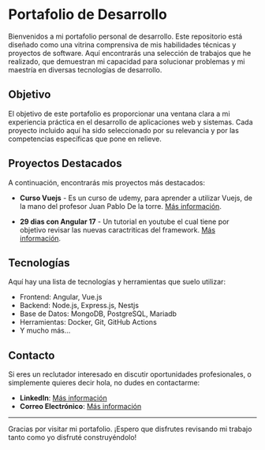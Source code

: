# Portafolio de Desarrollo

Bienvenidos a mi portafolio personal de desarrollo. Este repositorio está diseñado como una vitrina comprensiva de mis habilidades técnicas y proyectos de software. Aquí encontrarás una selección de trabajos que he realizado, que demuestran mi capacidad para solucionar problemas y mi maestría en diversas tecnologías de desarrollo.

## Objetivo

El objetivo de este portafolio es proporcionar una ventana clara a mi experiencia práctica en el desarrollo de aplicaciones web y sistemas. Cada proyecto incluido aquí ha sido seleccionado por su relevancia y por las competencias específicas que pone en relieve.

## Proyectos Destacados

A continuación, encontrarás mis proyectos más destacados:

- **Curso Vuejs** - Es un curso de udemy, para aprender a utilizar Vuejs, de la mano del profesor Juan Pablo De la torre. [Más información](https://github.com/mendezgutierrezh/portafolio.git).

- **29 dias con Angular 17** - Un tutorial en youtube el cual tiene por objetivo revisar las nuevas caractriticas del framework. [Más información](https://github.com/mendezgutierrezh/portafolio.git).



## Tecnologías

Aquí hay una lista de tecnologías y herramientas que suelo utilizar:

- Frontend: Angular, Vue.js
- Backend: Node.js, Express.js, Nestjs
- Base de Datos: MongoDB, PostgreSQL, Mariadb
- Herramientas: Docker, Git, GitHub Actions
- Y mucho más...

## Contacto

Si eres un reclutador interesado en discutir oportunidades profesionales, o simplemente quieres decir hola, no dudes en contactarme:

- **LinkedIn**: [Más información](www.linkedin.com/in/hector-mendez-gutierrez)
- **Correo Electrónico**: [Más información](hector.mendez.gutierrez@outlook.com)

---

Gracias por visitar mi portafolio. ¡Espero que disfrutes revisando mi trabajo tanto como yo disfruté construyéndolo!


